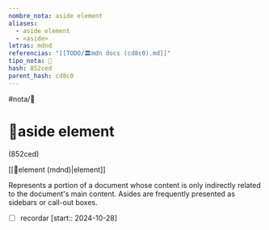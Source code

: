 ```yaml
---
nombre_nota: aside element
aliases:
  - aside element
  - <aside>
letras: mdnd
referencias: "[[TODO/🏛️mdn docs (cd8c0).md]]"
tipo_nota: 📑
hash: 852ced
parent_hash: cd8c0
---
```


#nota/📑

# 📑aside element
<div class="hash">(852ced)</div>

[[📑element (mdnd)|element]]

Represents a portion of a document whose content is only indirectly related to the document's main content. Asides are frequently presented as sidebars or call-out boxes.


- [ ] recordar  [start:: 2024-10-28]
